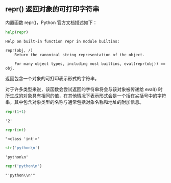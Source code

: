 ## repr() 返回对象的可打印字符串

内置函数 repr()，Python 官方文档描述如下：


```python
help(repr)
```

    Help on built-in function repr in module builtins:
    
    repr(obj, /)
        Return the canonical string representation of the object.
        
        For many object types, including most builtins, eval(repr(obj)) == obj.
    
    

返回包含一个对象的可打印表示形式的字符串。

对于许多类型来说，该函数会尝试返回的字符串将会与该对象被传递给 eval() 时所生成的对象具有相同的值，在其他情况下表示形式会是一个括在尖括号中的字符串，其中包含对象类型的名称与通常包括对象名称和地址的附加信息。


```python
repr(1+1)
```




    '2'




```python
repr(int)
```




    "<class 'int'>"




```python
str('python\n')
```




    'python\n'




```python
repr('python\n')
```




    "'python\\n'"


